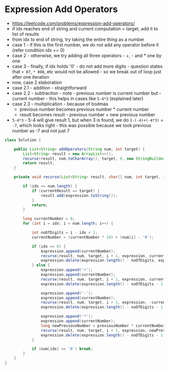 # Expression Add Operators

- https://leetcode.com/problems/expression-add-operators/
- if idx reaches end of string and current computation = target, add it to list of results
- from idx to end of string, try taking the entire thing as a number
- case 1 - if this is the first number, we do not add any operator before it (refer condition idx == 0)
- case 2 - otherwise, we try adding all three operators - +, - and * one by one
- case 3 - finally, if idx holds '0' - do not add more digits - question states that `+ 07`, `* 008`, etc would not be allowed - so we break out of loop just after one iteration
- now, case 2 elaboration
- case 2.1 - addition - straightforward
- case 2.2 - subtraction - note - previous number is current number but -current number - this helps in cases like `5-4*3` (explained later)
- case 2.3 - multiplication - because of bodmas
  - previous number becomes previous number * current number
  - result becomes result - previous number + new previous number
- `5-4*3` - 5-4 will give result 1, but when 3 is found, we do `1-(-4)+(-4*3)` = `-7`, which looks right - this was possible because we took previous number as -7 and not just 7

```java
class Solution {

    public List<String> addOperators(String num, int target) {
        List<String> result = new ArrayList<>();
        recurse(result, num.toCharArray(), target, 0, new StringBuilder(), 0L, 0L);
        return result;
    }

    private void recurse(List<String> result, char[] num, int target, int idx, StringBuilder expression, long previousNumber, long currentResult) {

        if (idx == num.length) {
            if (currentResult == target) {
                result.add(expression.toString());
            }
            return;
        }

        long currentNumber = 0;
        for (int i = idx; i < num.length; i++) {

            int noOfDigits = i - idx + 1;
            currentNumber = (currentNumber * 10) + (num[i] - '0');

            if (idx == 0) {
                expression.append(currentNumber);
                recurse(result, num, target, i + 1, expression, currentNumber, currentResult + currentNumber);
                expression.delete(expression.length() - noOfDigits, expression.length());
            } else {
                expression.append('+');
                expression.append(currentNumber);
                recurse(result, num, target, i + 1, expression, currentNumber, currentResult + currentNumber);
                expression.delete(expression.length() - noOfDigits - 1, expression.length());

                expression.append('-');
                expression.append(currentNumber);
                recurse(result, num, target, i + 1, expression, -currentNumber, currentResult - currentNumber);
                expression.delete(expression.length() - noOfDigits - 1, expression.length());

                expression.append('*');
                expression.append(currentNumber);
                long newPreviousNumber = previousNumber * currentNumber;
                recurse(result, num, target, i + 1, expression, newPreviousNumber, currentResult - previousNumber + newPreviousNumber);
                expression.delete(expression.length() - noOfDigits - 1, expression.length());
            }

            if (num[idx] == '0') break;
        }
    }
}
```
